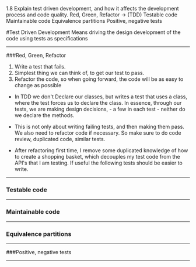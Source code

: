 1.8 Explain test driven development, and how it affects the development process and code quality.
Red, Green, Refactor -> (TDD)
Testable code
Maintainable code
Equivalence partitions
Positive, negative tests

#Test Driven Development
Means driving the design development of the code using tests as specifications
****
###Red, Green, Refactor
1. Write a test that fails.
2. Simplest thing we can think of, to get our test to pass.
3. Refactor the code, so when going forward, the code will be as easy to change as possible


- In TDD we don't Declare our classes, but writes a test that uses a class, where the test forces us to declare the class.
  In essence, through our tests, we are making design decisions, - a few in each test -
  neither do we declare the methods.

- This is not only about writing failing tests, and then making them pass. We also need to refactor code if necessary.
  So make sure to do code review, duplicated code, similar tests.

- After refactoring first time, I remove some duplicated knowledge of how to create a shopping basket,
  which decouples my test code from the API's that I am testing. If useful the following tests should be easier to write.

****
### Testable code
****
### Maintainable code
****
### Equivalence partitions
****
###Positive, negative tests
****